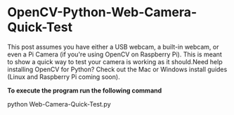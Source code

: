 # OpenCV-Python-Web-Camera-Quick-Test

This post assumes you have either a USB webcam, a built-in webcam, or even a Pi Camera (if you're using OpenCV on Raspberry Pi). This is meant to show a quick way to test your camera is working as it should.Need help installing OpenCV for Python? Check out the Mac or Windows install guides (Linux and Raspberry Pi coming soon).

**To execute the program run the following command**

python Web-Camera-Quick-Test.py
